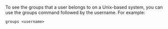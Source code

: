 
To see the groups that a user belongs to on a Unix-based system, you can use the groups command followed by the username. For example:

```
groups <username>
```